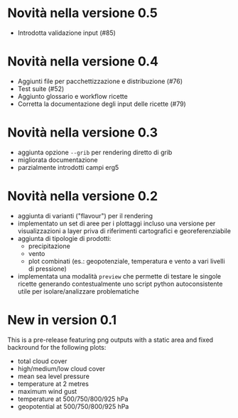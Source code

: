 # Novità nella versione 0.5

* Introdotta validazione input (#85)

# Novità nella versione 0.4

* Aggiunti file per pacchettizzazione e distribuzione (#76)
* Test suite (#52)
* Aggiunto glossario e workflow ricette
* Corretta la documentazione degli input delle ricette (#79)

# Novità nella versione 0.3

* aggiunta opzione `--grib` per rendering diretto di grib
* migliorata documentazione
* parzialmente introdotti campi erg5

# Novità nella versione 0.2

* aggiunta di varianti ("flavour") per il rendering
* implementato un set di aree per i plottaggi incluso una versione per visualizzazioni a layer priva di riferimenti cartografici e georeferenziabile
* aggiunta di tipologie di prodotti:
  * precipitazione
  * vento
  * plot combinati (es.: geopotenziale, temperatura e vento a vari livelli di pressione)
* implementata una modalità `preview` che permette di testare le singole ricette generando contestualmente uno script python autoconsistente utile per isolare/analizzare problematiche

# New in version 0.1

This is a pre-release featuring png outputs with a static area and fixed backround for the following plots:
* total cloud cover
* high/medium/low cloud cover
* mean sea level pressure
* temperature at 2 metres
* maximum wind gust
* temperature at 500/750/800/925 hPa
* geopotential at 500/750/800/925 hPa
